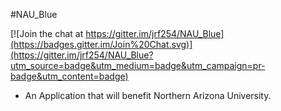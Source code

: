 #NAU_Blue

[![Join the chat at https://gitter.im/jrf254/NAU_Blue](https://badges.gitter.im/Join%20Chat.svg)](https://gitter.im/jrf254/NAU_Blue?utm_source=badge&utm_medium=badge&utm_campaign=pr-badge&utm_content=badge)

- An Application that will benefit Northern Arizona University.
